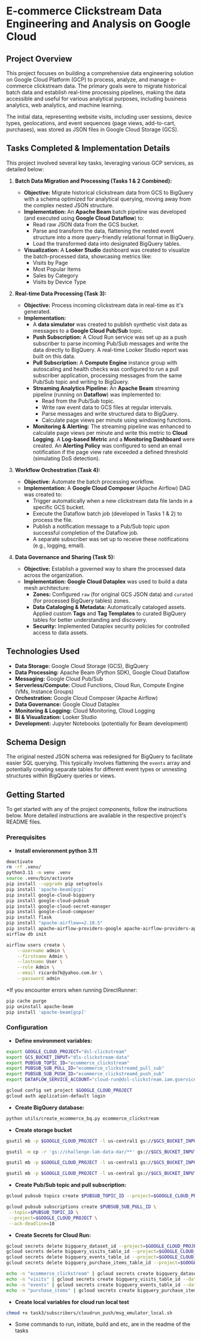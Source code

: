 # E-commerce Clickstream Data Engineering and Analysis on Google Cloud

## Project Overview
This project focuses on building a comprehensive data engineering solution on Google Cloud Platform (GCP) to process, analyze, and manage e-commerce clickstream data. The primary goals were to migrate historical batch data and establish real-time processing pipelines, making the data accessible and useful for various analytical purposes, including business analytics, web analytics, and machine learning.

The initial data, representing website visits, including user sessions, device types, geolocations, and event sequences (page views, add-to-cart, purchases), was stored as JSON files in Google Cloud Storage (GCS).

## Tasks Completed & Implementation Details

This project involved several key tasks, leveraging various GCP services, as detailed below:

1.  **Batch Data Migration and Processing (Tasks 1 & 2 Combined):**
    *   **Objective:** Migrate historical clickstream data from GCS to BigQuery with a schema optimized for analytical querying, moving away from the complex nested JSON structure.
    *   **Implementation:** An **Apache Beam** batch pipeline was developed (and executed using **Google Cloud Dataflow**) to:
        *   Read raw JSON data from the GCS bucket.
        *   Parse and transform the data, flattening the nested event structure into a more query-friendly relational format in BigQuery.
        *   Load the transformed data into designated BigQuery tables.
    *   **Visualization:** A **Looker Studio** dashboard was created to visualize the batch-processed data, showcasing metrics like:
        *   Visits by Page
        *   Most Popular Items
        *   Sales by Category
        *   Visits by Device Type

2.  **Real-time Data Processing (Task 3):**
    *   **Objective:** Process incoming clickstream data in real-time as it's generated.
    *   **Implementation:**
        *   A **data simulator** was created to publish synthetic visit data as messages to a **Google Cloud Pub/Sub** topic.
        *   **Push Subscription:** A Cloud Run service was set up as a push subscriber to parse incoming Pub/Sub messages and write the data directly to BigQuery. A real-time Looker Studio report was built on this data.
        *   **Pull Subscription:** A **Compute Engine** instance group with autoscaling and health checks was configured to run a pull subscriber application, processing messages from the same Pub/Sub topic and writing to BigQuery.
        *   **Streaming Analytics Pipeline:** An **Apache Beam** streaming pipeline (running on **Dataflow**) was implemented to:
            *   Read from the Pub/Sub topic.
            *   Write raw event data to GCS files at regular intervals.
            *   Parse messages and write structured data to BigQuery.
            *   Calculate page views per minute using windowing functions.
        *   **Monitoring & Alerting:** The streaming pipeline was enhanced to calculate page views per minute and write this metric to **Cloud Logging**. A **Log-based Metric** and a **Monitoring Dashboard** were created. An **Alerting Policy** was configured to send an email notification if the page view rate exceeded a defined threshold (simulating DoS detection).

3.  **Workflow Orchestration (Task 4):**
    *   **Objective:** Automate the batch processing workflow.
    *   **Implementation:** A **Google Cloud Composer** (Apache Airflow) DAG was created to:
        *   Trigger automatically when a new clickstream data file lands in a specific GCS bucket.
        *   Execute the Dataflow batch job (developed in Tasks 1 & 2) to process the file.
        *   Publish a notification message to a Pub/Sub topic upon successful completion of the Dataflow job.
        *   A separate subscriber was set up to receive these notifications (e.g., logging, email).

4.  **Data Governance and Sharing (Task 5):**
    *   **Objective:** Establish a governed way to share the processed data across the organization.
    *   **Implementation:** **Google Cloud Dataplex** was used to build a data mesh architecture:
        *   **Zones:** Configured `raw` (for original GCS JSON data) and `curated` (for processed BigQuery tables) zones.
        *   **Data Cataloging & Metadata:** Automatically cataloged assets. Applied custom **Tags** and **Tag Templates** to curated BigQuery tables for better understanding and discovery.
        *   **Security:** Implemented Dataplex security policies for controlled access to data assets.

## Technologies Used

*   **Data Storage:** Google Cloud Storage (GCS), BigQuery
*   **Data Processing:** Apache Beam (Python SDK), Google Cloud Dataflow
*   **Messaging:** Google Cloud Pub/Sub
*   **Serverless/Compute:** Cloud Functions, Cloud Run, Compute Engine (VMs, Instance Groups)
*   **Orchestration:** Google Cloud Composer (Apache Airflow)
*   **Data Governance:** Google Cloud Dataplex
*   **Monitoring & Logging:** Cloud Monitoring, Cloud Logging
*   **BI & Visualization:** Looker Studio
*   **Development:** Jupyter Notebooks (potentially for Beam development)

## Schema Design

The original nested JSON schema was redesigned for BigQuery to facilitate easier SQL querying. This typically involves flattening the `events` array and potentially creating separate tables for different event types or unnesting structures within BigQuery queries or views.

## Getting Started

To get started with any of the project components, follow the instructions below. More detailed instructions are available in the respective project's README files.

### Prerequisites
* **Install envieronment python 3.11**
```bash
deactivate
rm -rf .venv/
python3.11 -m venv .venv
source .venv/bin/activate
pip install --upgrade pip setuptools
pip install 'apache-beam[gcp]'
pip install google-cloud-bigquery
pip install google-cloud-pubsub
pip install google-cloud-secret-manager
pip install google-cloud-composer
pip install flask
pip install "apache-airflow==2.10.5"
pip install apache-airflow-providers-google apache-airflow-providers-apache-beam
airflow db init

airflow users create \
    --username admin \
    --firstname Admin \
    --lastname User \
    --role Admin \
    --email ricardo7k@yahoo.com.br \
    --password admin
```
*If you encounter errors when running DirectRunner:

```bash
pip cache purge
pip uninstall apache-beam
pip install 'apache-beam[gcp]'
```

### Configuration
* **Define environment variables:**
```bash
export GOOGLE_CLOUD_PROJECT="dsl-clickstream"
export GCS_BUCKET_INPUT="dls-clickstream-data"
export PUBSUB_TOPIC_ID="ecommerce_clickstream"
export PUBSUB_SUB_PULL_ID="ecommerce_clickstreamd_pull_sub"
export PUBSUB_SUB_PUSH_ID="ecommerce_clickstreamd_push_sub"
export DATAFLOW_SERVICE_ACCOUNT="cloud-run@dsl-clickstream.iam.gserviceaccount.com"

gcloud config set project $GOOGLE_CLOUD_PROJECT
gcloud auth application-default login
```

* **Create BigQuery database:**
```bash
python utils/create_ecommerce_bq.py ecommerce_clickstream
```

* **Create storage bucket**
```bash
gsutil mb -p $GOOGLE_CLOUD_PROJECT -l us-central1 gs://$GCS_BUCKET_INPUT

gsutil -m cp -r 'gs://challenge-lab-data-dar/**' gs://$GCS_BUCKET_INPUT/

gsutil mb -p $GOOGLE_CLOUD_PROJECT -l us-central1 gs://$GCS_BUCKET_INPUT-dataflow-temp

gsutil mb -p $GOOGLE_CLOUD_PROJECT -l us-central gs://$GCS_BUCKET_INPUT-dataflow-staging
```

* **Create Pub/Sub topic and pull subscription:**
```bash
gcloud pubsub topics create $PUBSUB_TOPIC_ID --project=$GOOGLE_CLOUD_PROJECT

gcloud pubsub subscriptions create $PUBSUB_SUB_PULL_ID \
 --topic=$PUBSUB_TOPIC_ID \
 --project=$GOOGLE_CLOUD_PROJECT \
 --ack-deadline=10
```

* **Create Secrets for Cloud Run:**
```bash
gcloud secrets delete bigquery_dataset_id --project=$GOOGLE_CLOUD_PROJECT --quiet
gcloud secrets delete bigquery_visits_table_id --project=$GOOGLE_CLOUD_PROJECT --quiet
gcloud secrets delete bigquery_events_table_id --project=$GOOGLE_CLOUD_PROJECT --quiet
gcloud secrets delete bigquery_purchase_items_table_id --project=$GOOGLE_CLOUD_PROJECT --quiet

echo -n "ecommerce_clickstream" | gcloud secrets create bigquery_dataset_id --data-file=- --project=$GOOGLE_CLOUD_PROJECT
echo -n "visits" | gcloud secrets create bigquery_visits_table_id --data-file=- --project=$GOOGLE_CLOUD_PROJECT
echo -n "events" | gcloud secrets create bigquery_events_table_id --data-file=- --project=$GOOGLE_CLOUD_PROJECT
echo -n "purchase_items" | gcloud secrets create bigquery_purchase_items_table_id --data-file=- --project=$GOOGLE_CLOUD_PROJECT
```
* **Create local variables for cloud run local test**
```bash
chmod +x task3/subscribers/cloudrun_push/msg_emulator_local.sh
```

* Some commands to run, initiate, build and etc, are in the readme of the tasks